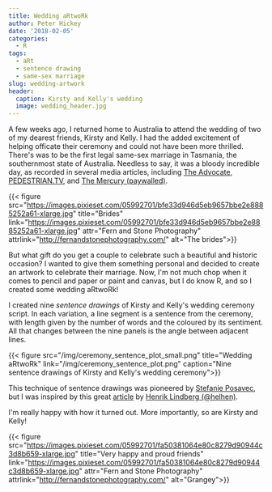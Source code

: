 ```yaml
---
title: Wedding aRtwoRk
author: Peter Hickey
date: '2018-02-05'
categories:
  - R
tags:
  - aRt
  - sentence drawing
  - same-sex marriage
slug: wedding-artwork
header:
  caption: Kirsty and Kelly's wedding
  image: wedding_header.jpg
---
```


A few weeks ago, I returned home to Australia to attend the wedding of two of 
my dearest friends, Kirsty and Kelly. I had the added excitement of helping 
officate their ceremony and could not have been more thrilled. There's was to 
be the first legal same-sex marriage in Tasmania, the southernmost state of 
Australia. Needless to say, it was a bloody incredible day, as recorded in 
several media articles, including [The Advocate](http://www.theadvocate.com.au/story/5153850/the-historic-wedding-of-kelly-and-kirsty/), [PEDESTRIAN.TV](https://www.pedestrian.tv/dating/kirsty-and-kelly-albion/), and [The Mercury (paywalled)](http://www.themercury.com.au/lifestyle/kelly-mackenzie-and-kirsty-albion-say-wedding-in-tasmania-best-day-of-our-lives/news-story/baea7c3453679d478034bb151aaed78f).

{{< figure src="https://images.pixieset.com/05992701/bfe33d946d5eb9657bbe2e8885252a61-xlarge.jpg" title="Brides" link="https://images.pixieset.com/05992701/bfe33d946d5eb9657bbe2e8885252a61-xlarge.jpg" attr="Fern and Stone Photography" attrlink="http://fernandstonephotography.com/" alt="The brides">}}

But what gift do you get a couple to celebrate such a beautiful and historic 
occasion? I wanted to give them something personal and decided to create an 
artwork to celebrate their marriage. Now, I'm not much chop when it comes to 
pencil and paper or paint and canvas, but I do know R, and so I created some 
wedding aRtwoRk!

I created nine _sentence drawings_ of Kirsty and Kelly's wedding ceremony 
script. In each variation, a line segment is a sentence from the ceremony, with 
length given by the number of words and the coloured by its sentiment. All that 
changes between the nine panels is the angle between adjacent lines.

{{< figure src="/img/ceremony_sentence_plot_small.png" title="Wedding aRtwoRk" link="/img/ceremony_sentence_plot.png" caption="Nine sentence drawings of Kirsty and Kelly's wedding ceremony">}}

This technique of sentence drawings was pioneered by 
[Stefanie Posavec](http://www.stefanieposavec.com/writing-without-words/), but 
I was inspired by this great [article](https://htmlpreview.github.io/?https://github.com/halhen/viz-pub/blob/master/sentence-drawings/code.nb.html) 
by [Henrik Lindberg (@helhen)](https://github.com/halhen). 

I'm really happy with how it turned out. More importantly, so are Kirsty and 
Kelly!

{{< figure src="https://images.pixieset.com/05992701/fa50381064e80c8279d90944c3d8b659-xlarge.jpg" title="Very happy and proud friends" link="https://images.pixieset.com/05992701/fa50381064e80c8279d90944c3d8b659-xlarge.jpg" attr="Fern and Stone Photography" attrlink="http://fernandstonephotography.com/" alt="Grangey">}}
